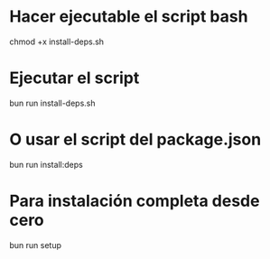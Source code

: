# Hacer ejecutable el script bash
chmod +x install-deps.sh

# Ejecutar el script
bun run install-deps.sh

# O usar el script del package.json
bun run install:deps

# Para instalación completa desde cero
bun run setup